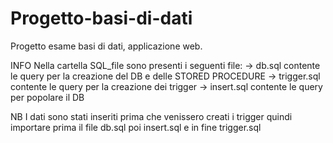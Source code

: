 # Progetto-basi-di-dati
Progetto esame basi di dati, applicazione web.

INFO
Nella cartella SQL_file sono presenti i seguenti file:
  -> db.sql contente le query per la creazione del DB e delle STORED PROCEDURE
  -> trigger.sql contente le query per la creazione dei trigger
  -> insert.sql contente le query per popolare il DB
 
 NB 
 I dati sono stati inseriti prima che venissero creati i trigger quindi importare prima il file db.sql poi insert.sql e in fine trigger.sql 
